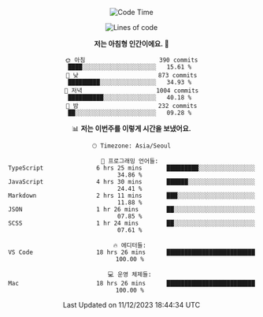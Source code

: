 <div align='center'>
 
<!--START_SECTION:waka-->
![Code Time](http://img.shields.io/badge/Code%20Time-3%2C189%20hrs%207%20mins-blue)

![Lines of code](https://img.shields.io/badge/%EC%A0%80%EB%8A%94%20%EC%97%AC%ED%83%9C%EA%B9%8C%EC%A7%80%20-1.2%20million%20%EC%A4%84%EC%9D%98%20%EC%BD%94%EB%93%9C%EB%A5%BC%20%EC%9E%91%EC%84%B1%ED%96%88%EC%96%B4%EC%9A%94.-blue)

**저는 아침형 인간이에요. 🐤** 

```text
🌞 아침                     390 commits         ████░░░░░░░░░░░░░░░░░░░░░   15.61 % 
🌆 낮　                     873 commits         █████████░░░░░░░░░░░░░░░░   34.93 % 
🌃 저녁                     1004 commits        ██████████░░░░░░░░░░░░░░░   40.18 % 
🌙 밤　                     232 commits         ██░░░░░░░░░░░░░░░░░░░░░░░   09.28 % 
```


📊 **저는 이번주를 이렇게 시간을 보냈어요.** 

```text
🕑︎ Timezone: Asia/Seoul

💬 프로그래밍 언어들: 
TypeScript               6 hrs 25 mins       █████████░░░░░░░░░░░░░░░░   34.86 % 
JavaScript               4 hrs 30 mins       ██████░░░░░░░░░░░░░░░░░░░   24.41 % 
Markdown                 2 hrs 11 mins       ███░░░░░░░░░░░░░░░░░░░░░░   11.88 % 
JSON                     1 hr 26 mins        ██░░░░░░░░░░░░░░░░░░░░░░░   07.85 % 
SCSS                     1 hr 24 mins        ██░░░░░░░░░░░░░░░░░░░░░░░   07.61 % 

🔥 에디터들: 
VS Code                  18 hrs 26 mins      █████████████████████████   100.00 % 

💻 운영 체제들: 
Mac                      18 hrs 26 mins      █████████████████████████   100.00 % 
```


 Last Updated on 11/12/2023 18:44:34 UTC
<!--END_SECTION:waka-->
 </div>
<!---
Emewjin/Emewjin is a ✨ special ✨ repository because its `README.md` (this file) appears on your GitHub profile.
You can click the Preview link to take a look at your changes.
--->
